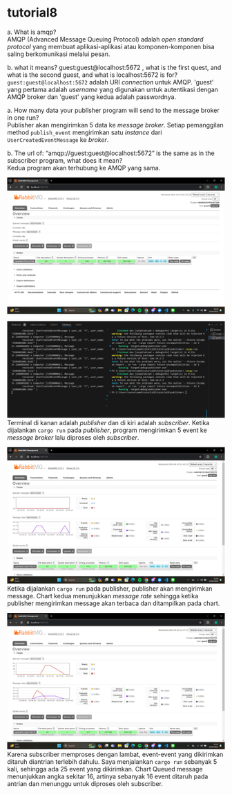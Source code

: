 # tutorial8

a. What is amqp?  
AMQP (Advanced Message Queuing Protocol) adalah *open standard protocol* yang membuat aplikasi-aplikasi atau komponen-komponen bisa saling berkomunikasi melalui pesan.

b. what it means? guest:guest@localhost:5672 , what is the first quest, and what is
the second guest, and what is localhost:5672 is for?  
`guest:guest@localhost:5672` adalah URI *connection* untuk AMQP. 'guest' yang pertama adalah *username* yang digunakan untuk autentikasi dengan AMQP broker dan 'guest' yang kedua adalah passwordnya.

a. How many data your publlsher program will send to the message broker in one run?  
Publisher akan mengirimkan 5 data ke *message broker*. Setiap pemanggilan method `publish_event` mengirimkan satu *instance* dari `UserCreatedEventMessage` ke *broker*.

b. The url of: “amqp://guest:guest@localhost:5672” is the same as in the subscriber
program, what does it mean?  
Kedua program akan terhubung ke AMQP yang sama.

![alt text](image.png)

![alt text](image-1.png)
Terminal di kanan adalah *publisher* dan di kiri adalah *subscriber*. Ketika dijalankan `cargo run` pada *publisher*, program mengirimkan 5 event ke *message broker* lalu diproses oleh *subscriber*.

![alt text](image-2.png)
Ketika dijalankan `cargo run` pada publisher, publisher akan mengirimkan message. Chart kedua menunjukkan *message rate* sehingga ketika publisher mengirimkan message akan terbaca dan ditampilkan pada chart.

![alt text](image-3.png)
Karena subscriber memproses dengan lambat, event-event yang dikirimkan ditaruh diantrian terlebih dahulu. Saya menjalankan `cargo run` sebanyak 5 kali, sehingga ada 25 event yang dikirimkan. Chart Queued message menunjukkan angka sekitar 16, artinya sebanyak 16 event ditaruh pada antrian dan menunggu untuk diproses oleh subscriber.

